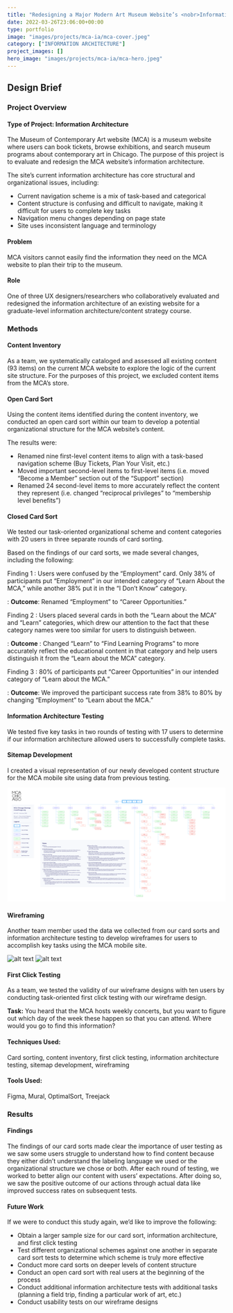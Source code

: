 ```yaml
---
title: "Redesigning a Major Modern Art Museum Website’s <nobr>Information Architecture</nobr>"
date: 2022-03-26T23:06:00+00:00
type: portfolio
image: "images/projects/mca-ia/mca-cover.jpeg"
category: ["INFORMATION ARCHITECTURE"]
project_images: []
hero_image: "images/projects/mca-ia/mca-hero.jpeg"
---
```


## Design Brief

### Project Overview

#### Type of Project: Information Architecture

The Museum of Contemporary Art website (MCA) is a museum website where users can book tickets, browse exhibitions, and search museum programs about contemporary art in Chicago. The purpose of this project is to evaluate and redesign the MCA website’s information architecture.

The site’s current information architecture has core structural and organizational issues, including:

- Current navigation scheme is a mix of task-based and categorical
- Content structure is confusing and difficult to navigate, making it difficult for users to complete
  key tasks
- Navigation menu changes depending on page state
- Site uses inconsistent language and terminology

#### Problem

MCA visitors cannot easily find the information they need on the MCA website to plan their trip to the museum.

#### Role

One of three UX designers/researchers who collaboratively evaluated and redesigned the information architecture of an existing website for a graduate-level information architecture/content strategy course.

### Methods

#### Content Inventory

As a team, we systematically cataloged and assessed all existing content (93 items) on the current MCA website to explore the logic of the current site structure. For the purposes of this project, we excluded content items from the MCA’s store.

#### Open Card Sort

Using the content items identified during the content inventory, we conducted an open card sort within our team to develop a potential organizational structure for the MCA website’s content.

The results were:

- Renamed nine first-level content items to align with a task-based navigation scheme (Buy Tickets, Plan Your Visit, etc.)
- Moved important second-level items to first-level items (i.e. moved “Become a Member” section out of the “Support” section)
- Renamed 24 second-level items to more accurately reflect the content they represent (i.e. changed “reciprocal privileges” to “membership level benefits”)

#### Closed Card Sort

We tested our task-oriented organizational scheme and content categories with 20 users in three separate rounds of card sorting.

Based on the findings of our card sorts, we made several changes, including the following:

Finding 1
: Users were confused by the “Employment” card. Only 38% of participants put “Employment” in our intended category of “Learn About the MCA,” while another 38% put it in the “I Don’t Know” category.

: **Outcome**: Renamed “Employment” to “Career Opportunities.”

Finding 2
: Users placed several cards in both the “Learn about the MCA” and “Learn” categories, which drew our attention to the fact that these category names were too similar for users to distinguish between.

: **Outcome** : Changed “Learn” to “Find Learning Programs” to more accurately reflect the educational content in that category and help users distinguish it from the “Learn about the MCA” category.

Finding 3
: 80% of participants put “Career Opportunities” in our intended category of “Learn about the MCA.”

: **Outcome**: We improved the participant success rate from 38% to 80% by changing “Employment” to “Learn about the MCA.”

#### Information Architecture Testing

We tested five key tasks in two rounds of testing with 17 users to determine if our information architecture allowed users to successfully complete tasks.

#### Sitemap Development

I created a visual representation of our newly developed content structure for the MCA mobile site using data from previous testing.

![alt text](/images/projects/mca-ia/mca-chicago-sitemap.png)

#### Wireframing

Another team member used the data we collected from our card sorts and information architecture testing to develop wireframes for users to accomplish key tasks using the MCA mobile site.

![alt text](/images/projects/mca-ia/mca-task-1.gif)
![alt text](/images/projects/mca-ia/mca-task-2.gif)

#### First Click Testing

As a team, we tested the validity of our wireframe designs with ten users by conducting task-oriented first click testing with our wireframe design.

**Task:** You heard that the MCA hosts weekly concerts, but you want to figure out which day of the week these happen so that you can attend. Where would you go to find this information?

#### Techniques Used:

Card sorting, content inventory, first click testing, information architecture testing, sitemap development, wireframing

#### Tools Used:

Figma, Mural, OptimalSort, Treejack

### Results

#### Findings

The findings of our card sorts made clear the importance of user testing as we saw some users struggle to understand how to find content because they either didn’t understand the labeling language we used or the organizational structure we chose or both. After each round of testing, we worked to better align our content with users’ expectations. After doing so, we saw the positive outcome of our actions through actual data like improved success rates on subsequent tests.

#### Future Work

If we were to conduct this study again, we’d like to improve the following:

- Obtain a larger sample size for our card sort, information architecture, and first click testing
- Test different organizational schemes against one another in separate card sort tests to determine which scheme is truly more effective
- Conduct more card sorts on deeper levels of content structure
- Conduct an open card sort with real users at the beginning of the process
- Conduct additional information architecture tests with additional tasks (planning a field trip, finding a particular work of art, etc.)
- Conduct usability tests on our wireframe designs
